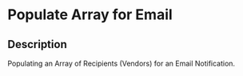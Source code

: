 # Populate Array for Email

## Description

Populating an Array of Recipients (Vendors) for an Email Notification.

